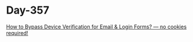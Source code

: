 # Day-357

[How to Bypass Device Verification for Email & Login Forms? — no cookies required!](https://x-it.medium.com/how-to-bypass-device-verification-for-email-login-forms-no-cookies-required-ee27984ed415)
